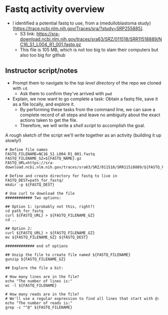 # Fastq activity overview

+ I identified a potential fastq to use, from a (medulloblastoma study)[https://trace.ncbi.nlm.nih.gov/Traces/sra/?study=SRP255885].
  + S3 link: https://sra-download.ncbi.nlm.nih.gov/traces/sra63/SRZ/011518/SRR11518889/NC16_S1_L004_R1_001.fastq.gz
  + This file is 105 MB, which is not too big to slam their computers but also too big for github


## Instructor script/notes

+ Prompt them to navigate to the _top level directory_ of the repo we cloned with `cd`. 
	+ Ask them to confirm they've arrived with `pwd`
+ Explain, we now want to go complete a task: Obtain a fastq file, save it as a file locally, and explore it. 
  + By performing these tasks from the command line, we can save a complete record of all steps and leave no ambiguity about the exact actions taken to get the file.
  + Therefore, we will write a _shell script_ to accomplish the goal.


A rough sketch of the script we'll write together as an activity (building it up slowly!)

```
# Define file names
FASTQ_FILENAME=NC16_S1_L004_R1_001.fastq
FASTQ_FILENAME_GZ=${FASTQ_NAME}.gz
FASTQ_URL=https://sra-download.ncbi.nlm.nih.gov/traces/sra63/SRZ/011518/SRR11518889/${FASTQ_FILENAME_GZ}

# Define and create directory for fastq to live in
FASTQ_DEST=path_for_fastq/ 
mkdir -p ${FASTQ_DEST} 

# Use curl to download the file
############ Two options:

## Option 1: (probably not this, right?)
cd path_for_fastq
curl ${FASTQ_URL} > ${FASTQ_FILENAME_GZ}
cd ..

## Option 2:
curl ${FASTQ_URL} > ${FASTQ_FILENAME_GZ}
mv ${FASTQ_FILENAME_GZ} ${FASTQ_DEST}

############# end of options

## Unzip the file to create file named ${FASTQ_FILENAME}
gunzip ${FASTQ_FILENAME_GZ} 

## Explore the file a bit:

# How many lines are in the file?
echo "The number of lines is:"
wc -l ${FASTQ_FILENAME}

# How many reads are in the file?
# We'll use a regular expression to find all lines that start with @:
echo "The number of reads is:"
grep -c "^@" ${FASTQ_FILENAME}
``` 

